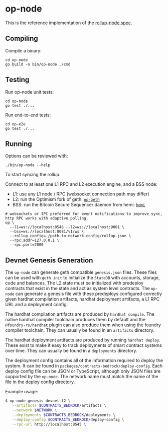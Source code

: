 # op-node

This is the reference implementation of the [rollup-node spec](../specs/rollup-node.md).

## Compiling

Compile a binary:
```shell
cd op-node
go build -o bin/op-node ./cmd
```

## Testing

Run op-node unit tests:
```shell
cd op-node
go test ./...
```

Run end-to-end tests:
```shell
cd op-e2e
go test ./...
```

## Running

Options can be reviewed with:

```shell
./bin/op-node --help
```

To start syncing the rollup:

Connect to at least one L1 RPC and L2 execution engine, and a BSS node:

- L1:  use any L1 node / RPC (websocket connection path may differ)
- L2:  run the Optimism fork of geth: [`op-geth`](https://github.com/ethereum-optimism/op-geth)
- BSS: run the Bitcoin Secure Sequencer daemon from hemi: [`hemi`](https://github.com/hemilabs/heminetwork)


```shell
# websockets or IPC preferred for event notifications to improve sync, http RPC works with adaptive polling.
op \
  --l1=ws://localhost:8546 --l2=ws://localhost:9001 \
  --bss=ws://localhost:8081/v1/ws \
  --rollup.config=./path-to-network-config/rollup.json \
  --rpc.addr=127.0.0.1 \
  --rpc.port=7000
```

## Devnet Genesis Generation

The `op-node` can generate geth compatible `genesis.json` files. These files
can be used with `geth init` to initialize the `StateDB` with accounts, storage,
code and balances. The L2 state must be initialized with predeploy contracts
that exist in the state and act as system level contracts. The `op-node` can
generate a genesis file with these predeploys configured correctly given
hardhat compilation artifacts, hardhat deployment artifacts, a L1 RPC URL
and a deployment config.

The hardhat compilation artifacts are produced by `hardhat compile`. The native
hardhat compiler toolchain produces them by default and the
`@foundry-rs/hardhat` plugin can also produce them when using the foundry
compiler toolchain. They can usually be found in an `artifacts` directory.

The hardhat deployment artifacts are produced by running `hardhat deploy`. These
exist to make it easy to track deployments of smart contract systems over time.
They can usually be found in a `deployments` directory.

The deployment config contains all of the information required to deploy the
system. It can be found in `packages/contracts-bedrock/deploy-config`. Each
deploy config file can be JSON or TypeScript, although only JSON files are
supported by the `op-node`. The network name must match the name of the file
in the deploy config directory.

Example usage:

```bash
$ op-node genesis devnet-l2 \
   --artifacts $CONTRACTS_BEDROCK/artifacts \
   --network $NETWORK \
   --deployments $CONTRACTS_BEDROCK/deployments \
   --deploy-config $CONTRACTS_BEDROCK/deploy-config \
   --rpc-url http://localhost:8545 \
```
